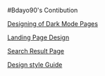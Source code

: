 #Bdayo90's Contibution

[Designing of Dark Mode Pages](https://github.com/zuri-training/price_compare_team_23/issues/32)

[Landing Page Design](https://github.com/zuri-training/price_compare_team_23/issues/3)

[Search Result Page](https://github.com/zuri-training/price_compare_team_23/issues/41)

[Design style Guide](https://github.com/zuri-training/price_compare_team_23/issues/52)
